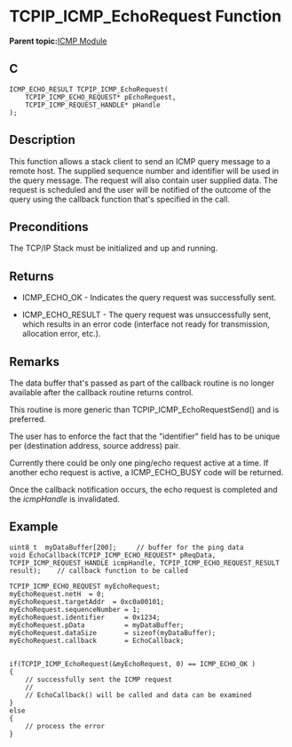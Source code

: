 # TCPIP\_ICMP\_EchoRequest Function

**Parent topic:**[ICMP Module](GUID-F3E078F7-6F1D-4D25-A999-F0F3E40A5971.md)

## C

```
ICMP_ECHO_RESULT TCPIP_ICMP_EchoRequest(
    TCPIP_ICMP_ECHO_REQUEST* pEchoRequest, 
    TCPIP_ICMP_REQUEST_HANDLE* pHandle
);
```

## Description

This function allows a stack client to send an ICMP query message to a remote host. The supplied sequence number and identifier will be used in the query message. The request will also contain user supplied data. The request is scheduled and the user will be notified of the outcome of the query using the callback function that's specified in the call.

## Preconditions

The TCP/IP Stack must be initialized and up and running.

## Returns

-   ICMP\_ECHO\_OK - Indicates the query request was successfully sent.

-   ICMP\_ECHO\_RESULT - The query request was unsuccessfully sent, which results in an error code \(interface not ready for transmission, allocation error, etc.\).


## Remarks

The data buffer that's passed as part of the callback routine is no longer available after the callback routine returns control.

This routine is more generic than TCPIP\_ICMP\_EchoRequestSend\(\) and is preferred.

The user has to enforce the fact that the "identifier" field has to be unique per \(destination address, source address\) pair.

Currently there could be only one ping/echo request active at a time. If another echo request is active, a ICMP\_ECHO\_BUSY code will be returned.

Once the callback notification occurs, the echo request is completed and the *icmpHandle* is invalidated.

## Example

```
uint8_t  myDataBuffer[200];     // buffer for the ping data
void EchoCallback(TCPIP_ICMP_ECHO_REQUEST* pReqData, TCPIP_ICMP_REQUEST_HANDLE icmpHandle, TCPIP_ICMP_ECHO_REQUEST_RESULT result);    // callback function to be called

TCPIP_ICMP_ECHO_REQUEST myEchoRequest;
myEchoRequest.netH  = 0;
myEchoRequest.targetAddr  = 0xc0a00101;
myEchoRequest.sequenceNumber = 1;
myEchoRequest.identifier     = 0x1234;
myEchoRequest.pData          = myDataBuffer;
myEchoRequest.dataSize       = sizeof(myDataBuffer);
myEchoRequest.callback       = EchoCallback;


if(TCPIP_ICMP_EchoRequest(&myEchoRequest, 0) == ICMP_ECHO_OK )
{
    // successfully sent the ICMP request
    //
    // EchoCallback() will be called and data can be examined
}
else
{
    // process the error
}
```

